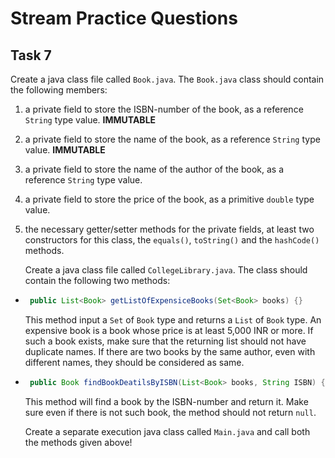 # Stream Practice Questions

## Task 7

Create a java class file called `Book.java`. The `Book.java` class should contain the following members:

1. a private field to store the ISBN-number of the book, as a reference `String` type value. **IMMUTABLE**
2. a private field to store the name of the book, as a reference `String` type value. **IMMUTABLE**
3. a private field to store the name of the author of the book, as a reference `String` type value.
4. a private field to store the price of the book, as a primitive `double` type value.
5. the necessary getter/setter methods for the private fields, at least two constructors for this class, the `equals()`,
   `toString()` and the `hashCode()` methods.

   Create a java class file called `CollegeLibrary.java`. The class should contain the following two methods:

* ```java
   public List<Book> getListOfExpensiceBooks(Set<Book> books) {} 
   ```
  This method input a `Set` of `Book` type and returns a `List` of `Book` type. An expensive book is a book whose price
  is at least 5,000 INR or more. If such a book exists, make sure that the returning list should not have duplicate
  names. If there are two books by the same author, even with different names, they should be considered as same.

* ```java
   public Book findBookDeatilsByISBN(List<Book> books, String ISBN) {}
   ```
  This method will find a book by the ISBN-number and return it. Make sure even if there is not such book, the method
  should not return `null`.

  Create a separate execution java class called `Main.java` and call both the methods given above!
